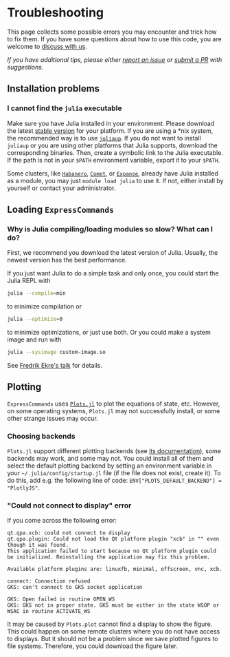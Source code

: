 # Troubleshooting

This page collects some possible errors you may encounter and trick how to fix them.
If you have some questions about how to use this code, you are welcome to
[discuss with us](https://github.com/MineralsCloud/ExpressCommands.jl/discussions).

_If you have additional tips, please either
[report an issue](https://github.com/MineralsCloud/ExpressCommands.jl/issues/new) or
[submit a PR](https://github.com/MineralsCloud/ExpressCommands.jl/compare) with suggestions._

## Installation problems

### I cannot find the `julia` executable

Make sure you have Julia installed in your environment. Please download the latest
[stable version](https://julialang.org/downloads/#current_stable_release) for your platform.
If you are using a *nix system, the recommended way is to use
[`juliaup`](https://github.com/JuliaLang/juliaup). If you do not want to install `juliaup`
or you are using other platforms that Julia supports, download the corresponding binaries.
Then, create a symbolic link to the Julia executable. If the path is not in your `$PATH`
environment variable, export it to your `$PATH`.

Some clusters, like
[`Habanero`](https://confluence.columbia.edu/confluence/display/rcs/Habanero+HPC+Cluster+User+Documentation),
[`Comet`](https://www.sdsc.edu/support/user_guides/comet.html),
or [`Expanse`](https://www.sdsc.edu/services/hpc/expanse/index.html),
already have Julia installed as a module, you may
just `module load julia` to use it. If not, either install by yourself or contact your
administrator.

## Loading `ExpressCommands`

### Why is Julia compiling/loading modules so slow? What can I do?

First, we recommend you download the latest version of Julia. Usually, the newest version
has the best performance.

If you just want Julia to do a simple task and only once, you could start the Julia REPL with

```bash
julia --compile=min
```

to minimize compilation or

```bash
julia --optimize=0
```

to minimize optimizations, or just use both. Or you could make a system image
and run with

```bash
julia --sysimage custom-image.so
```

See [Fredrik Ekre's talk](https://youtu.be/IuwxE3m0_QQ?t=313) for details.

## Plotting

`ExpressCommands` uses [`Plots.jl`](https://github.com/JuliaPlots/Plots.jl) to plot the
equations of state, etc. However, on some operating systems, `Plots.jl` may not successfully
install, or some other strange issues may occur.

### Choosing backends

`Plots.jl` support different plotting backends
(see [its documentation](https://docs.juliaplots.org/stable/install/)),
some backends may work, and some may not. You could install all of them and select
the default plotting backend by
setting an environment variable in your `~/.julia/config/startup.jl` file (if the file does
not exist, create it). To do this, add e.g. the following line of code:
`ENV["PLOTS_DEFAULT_BACKEND"] = "PlotlyJS"`.

### "Could not connect to display" error

If you come across the following error:

```
qt.qpa.xcb: could not connect to display
qt.qpa.plugin: Could not load the Qt platform plugin "xcb" in "" even though it was found.
This application failed to start because no Qt platform plugin could be initialized. Reinstalling the application may fix this problem.

Available platform plugins are: linuxfb, minimal, offscreen, vnc, xcb.

connect: Connection refused
GKS: can't connect to GKS socket application

GKS: Open failed in routine OPEN_WS
GKS: GKS not in proper state. GKS must be either in the state WSOP or WSAC in routine ACTIVATE_WS
```

It may be caused by `Plots.plot` cannot find a display to show the figure. This could happen
on some remote clusters where you do not have access to displays.
But it should not be a problem since we save plotted figures to file systems.
Therefore, you could download the figure later.
